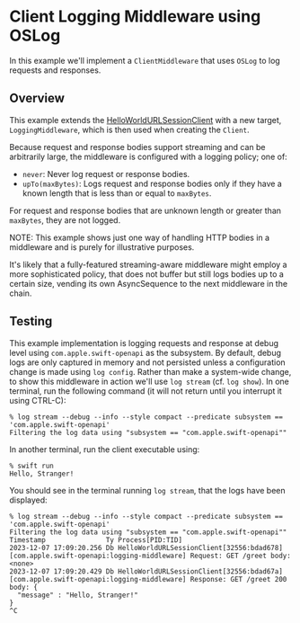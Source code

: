 # Client Logging Middleware using OSLog

In this example we'll implement a `ClientMiddleware` that uses `OSLog` to log
requests and responses.

## Overview

This example extends the [HelloWorldURLSessionClient](../HelloWorldURLSessionClient)
with a new target, `LoggingMiddleware`, which is then used when creating
the `Client`.

Because request and response bodies support streaming and can be arbitrarily
large, the middleware is configured with a logging policy; one of:

- `never`: Never log request or response bodies.
- `upTo(maxBytes)`: Logs request and response bodies only if they have a known
    length that is less than or equal to `maxBytes`.

For request and response bodies that are unknown length or greater than
`maxBytes`, they are not logged.

NOTE: This example shows just one way of handling HTTP bodies in a middleware
and is purely for illustrative purposes.

It's likely that a fully-featured streaming-aware middleware might employ
a more sophisticated policy, that does not buffer but still logs bodies up to
a certain size, vending its own AsyncSequence to the next middleware in the
chain.

## Testing

This example implementation is logging requests and response at debug level
using `com.apple.swift-openapi` as the subsystem. By default, debug logs are
only captured in memory and not persisted unless a configuration change is made
using `log config`. Rather than make a system-wide change, to show this
middleware in action we'll use `log stream` (cf. `log show`). In one terminal,
run the following command (it will not return until you interrupt it using
CTRL-C):

```console
% log stream --debug --info --style compact --predicate subsystem == 'com.apple.swift-openapi'
Filtering the log data using "subsystem == "com.apple.swift-openapi""
```

In another terminal, run the client executable using:

```console
% swift run
Hello, Stranger!
```

You should see in the terminal running `log stream`, that the logs have been
displayed:

```console
% log stream --debug --info --style compact --predicate subsystem == 'com.apple.swift-openapi'
Filtering the log data using "subsystem == "com.apple.swift-openapi""
Timestamp               Ty Process[PID:TID]
2023-12-07 17:09:20.256 Db HelloWorldURLSessionClient[32556:bdad678] [com.apple.swift-openapi:logging-middleware] Request: GET /greet body: <none>
2023-12-07 17:09:20.429 Db HelloWorldURLSessionClient[32556:bdad67a] [com.apple.swift-openapi:logging-middleware] Response: GET /greet 200  body: {
  "message" : "Hello, Stranger!"
}
^C
```
